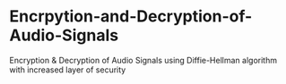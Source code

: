 # Encrpytion-and-Decryption-of-Audio-Signals
Encryption &amp; Decryption of Audio Signals using Diffie-Hellman algorithm with increased layer of security

